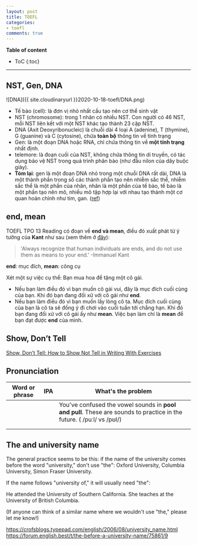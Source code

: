 ```yaml
---
layout: post
title: TOEFL
categories:
- toefl
comments: true
---
```



**Table of content**
* ToC
{:toc}
----

## NST, Gen, DNA

![DNA]({{ site.cloudinaryurl }}2020-10-18-toefl/DNA.png)

- Tế bào (cell): là đơn vị nhỏ nhất cấu tạo nên cơ thể sinh vật
- NST (chromosome): trong 1 nhân có nhiều NST. Con người có 46 NST, mỗi NST liên kết với một NST khác tạo thành 23 cặp NST.
- DNA (Axit Deoxyribonucleic) là chuỗi dài 4 loại  A (adenine), T (thymine), G (guanine) và C (cytosine), chứa **toàn bộ** thông tin về tính trạng
- Gen: là một đoạn DNA hoặc RNA, chỉ chứa thông tin về **một tính trạng** nhất định.
- telemore: là đoạn cuối của NST, không chứa thông tin di truyền, có tác dụng bảo vệ NST trong quá trình phân bào (như đầu nilon của dây buộc giày).
- **Tóm lại**: gen là một đoạn DNA nhỏ trong một chuỗi DNA rất dài, DNA là  một thành phần trong số các thành phần tạo nên nhiễm sắc thể, nhiễm sắc  thể là một phần của nhân, nhân là một phần của tế bào, tế bào là một  phần tạo nên mô, nhiều mô tập hợp lại với nhau tạo thành một cơ quan  hoàn chỉnh như tim, gan. ([ref](https://www.banhoituidap.com/p/2498/su-khac-nhau-giua-dna-nhiem-sac-the-va-gen-la-gi/))



## end, mean

TOEFL TPO 13 Reading có đoạn về **end và mean**, điều đó xuất phát từ ý tưởng của **Kant** như sau (xem thêm ở [đây](https://spiderum.com/bai-dang/Mot-Nguyen-tac-cho-Cuoc-song-egf)):

>  'Always recognize that human individuals are ends, and do not use them as means to your end.' -Immanuel Kant 

**end**: mục đích, **mean**: công cụ

Xét một sự việc cụ thể: Bạn mua hoa để tặng một cô gái.

- Nếu bạn làm điều đó vì bạn muốn cô gái vui, đây là mục đích cuối cùng của bạn. Khi đó bạn đang đối xử với cô gái như **end**.
- Nếu bạn làm điều đó vì bạn muốn lấy lòng cô ta. Mục đích cuối cùng của bạn là cô ta sẽ đồng ý đi chơi vào cuối tuần tới chẳng hạn. Khi đó bạn đang đối xử với cô gái ấy như **mean**. Việc bạn làm chỉ là **mean** để bạn đạt được **end** của mình.

## Show, Don’t Tell

[Show, Don’t Tell: How to Show Not Tell in Writing With Exercises](https://self-publishingschool.com/show-dont-tell-writing/)

## Pronunciation

| Word or phrase | IPA  | What's the problem                                           |
| -------------- | ---- | ------------------------------------------------------------ |
|                |      | You’ve confused the vowel sounds in **pool and pull**. These are sounds to practice in the future. ( /puːl/ vs /pʊl/) |
|                |      |                                                              |
|                |      |                                                              |


## The and university name

The general practice seems to be this: if the name of the university comes before the word "university," don't use "the": Oxford University, Columbia University, Simon Fraser University.

If the name follows "university of," it will usually need "the":

He attended the University of Southern California.
She teaches at the University of British Columbia.

(If anyone can think of a similar name where we wouldn't use "the," please let me know!)

https://crofsblogs.typepad.com/english/2006/08/university_name.html
https://forum.english.best/t/the-before-a-university-name/75861/9


